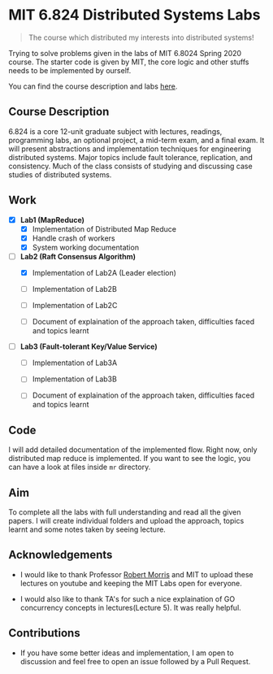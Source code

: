 # MIT 6.824 Distributed Systems Labs
>  The course which distributed my interests into distributed systems!

Trying to solve problems given in the labs of MIT 6.8024 Spring 2020 course. The starter code is given by MIT, the core logic and other stuffs needs to be implemented by ourself. 

You can find the course description and labs [here](http://nil.csail.mit.edu/6.824/2020/index.html).

## Course Description
6.824 is a core 12-unit graduate subject with lectures, readings, programming labs, an optional project, a mid-term exam, and a final exam. It will present abstractions and implementation techniques for engineering distributed systems. Major topics include fault tolerance, replication, and consistency. Much of the class consists of studying and discussing case studies of distributed systems.

## Work 
- [x] **Lab1 (MapReduce)**
	- [x] Implementation of Distributed Map Reduce
	- [x] Handle crash of workers
	- [x] System working documentation

- [ ] **Lab2 (Raft Consensus Algorithm)**
	- [x] Implementation of Lab2A (Leader election)
	- [ ] Implementation of Lab2B
	- [ ] Implementation of Lab2C
	- [ ] Document of explaination of the approach taken, difficulties faced and topics learnt


- [ ] **Lab3 (Fault-tolerant Key/Value Service)**
	- [ ] Implementation of Lab3A
	- [ ] Implementation of Lab3B
	- [ ] Document of explaination of the approach taken, difficulties faced and topics learnt


## Code
I will add detailed documentation of the implemented flow. Right now, only distributed map reduce is implemented. If you want to see the logic, you can have a look at files inside `mr` directory.

## Aim
To complete all the labs with full understanding and read all the given papers. I will create individual folders and upload the approach, topics learnt and some notes taken by seeing lecture.

## Acknowledgements
- I would like to thank Professor [Robert Morris](http://nil.lcs.mit.edu/rtm/) and MIT to upload these lectures on youtube and keeping the MIT Labs open for everyone.

- I would also like to thank TA's for such a nice explaination of GO concurrency concepts in lectures(Lecture 5). It was really helpful.


## Contributions
- If you have some better ideas and implementation, I am open to discussion and feel free to open an issue followed by a Pull Request.
